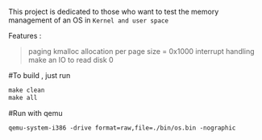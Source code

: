 This project is dedicated to those who want to test the memory management of an OS in `Kernel and user space`

Features :
> paging
> kmalloc allocation per page size = 0x1000
> interrupt  handling
> make an IO to read disk 0

#To build , just run

```Makefile commands
make clean
make all
```
#Run with qemu
```qemu
qemu-system-i386 -drive format=raw,file=./bin/os.bin -nographic
```
